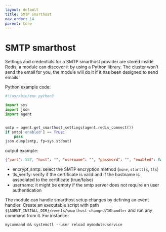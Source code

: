 ```yaml
---
layout: default
title: SMTP smarthost
nav_order: 14
parent: Core
---
```


# SMTP smarthost

Settings and credentials for a SMTP smarthost provider are stored inside Redis, 
a module can discover it by using a Python library. The cluster won't send the 
email for you, the module will do it if it has been designed to send emails. 

Python example code:

```python
#!/usr/bin/env python3

import sys
import json
import agent


smtp = agent.get_smarthost_settings(agent.redis_connect())
if smtp['enabled'] == True:
    pass
json.dump(smtp, fp=sys.stdout)
```

output example:
```json
{"port": 587, "host": "", "username": "", "password": "", "enabled": false, "encrypt_smtp": "starttls", "tls_verify": true}
```

- encrypt_smtp: select the SMTP encryption method (`none`, `starttls`, `tls`)
- tls_verify: verify if the certificate is valid and if the hostname is associated to the certificate (true/false)
- username: it might be empty if the smtp server does not require an user authentication

The module can handle smarthost setup changes by defining an event
handler. Create an executable script with path
`${AGENT_INSTALL_DIR}/events/smarthost-changed/10handler` and run
any command from it. For instance:

```shell
mycommand && systemctl --user reload mymodule.service
```
